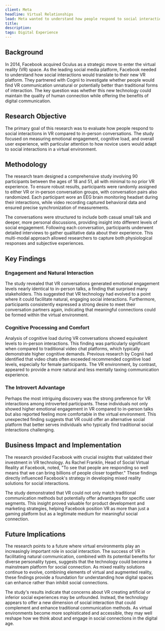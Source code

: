 ```yaml
---
client: Meta
headline: Virtual Relationships
lead: Meta wanted to understand how people respond to social interaction in Virtual Reality. Surprisingly, they were as engaging as in-person meetings.
title: 
description: 
tags: Digital Experience
---
```


## Background
In 2014, Facebook acquired Oculus as a strategic move to enter the virtual reality (VR) space. As the leading social media platform, Facebook needed to understand how social interactions would translate to their new VR platform. They partnered with Cognii to investigate whether people would find VR communication unnatural or potentially better than traditional forms of interaction. The key question was whether this new technology could maintain the quality of human connection while offering the benefits of digital communication.

## Research Objective
The primary goal of this research was to evaluate how people respond to social interactions in VR compared to in-person conversations. The study focused on measuring emotional engagement, cognitive load, and overall user experience, with particular attention to how novice users would adapt to social interactions in a virtual environment.

## Methodology
The research team designed a comprehensive study involving 90 participants between the ages of 18 and 51, all with minimal to no prior VR experience. To ensure robust results, participants were randomly assigned to either VR or in-person conversation groups, with conversation pairs also randomized. Each participant wore an EEG brain monitoring headset during their interactions, while video recording captured behavioral data and ensured precise synchronization of measurements.

The conversations were structured to include both casual small talk and deeper, more personal discussions, providing insight into different levels of social engagement. Following each conversation, participants underwent detailed interviews to gather qualitative data about their experience. This multi-modal approach allowed researchers to capture both physiological responses and subjective experiences.

## Key Findings

### Engagement and Natural Interaction
The study revealed that VR conversations generated emotional engagement levels nearly identical to in-person talks, a finding that surprised many stakeholders. This suggested that VR technology had evolved to a point where it could facilitate natural, engaging social interactions. Furthermore, participants consistently expressed a strong desire to meet their conversation partners again, indicating that meaningful connections could be formed within the virtual environment.

### Cognitive Processing and Comfort
Analysis of cognitive load during VR conversations showed equivalent levels to in-person interactions. This finding was particularly significant when compared to traditional video chat platforms, which typically demonstrate higher cognitive demands. Previous research by Cognii had identified that video chats often exceeded recommended cognitive load levels, especially for female participants. The VR environment, by contrast, appeared to provide a more natural and less mentally taxing communication experience.

### The Introvert Advantage
Perhaps the most intriguing discovery was the strong preference for VR interactions among introverted participants. These individuals not only showed higher emotional engagement in VR compared to in-person talks but also reported feeling more comfortable in the virtual environment. This unexpected finding suggests that VR could offer an alternative social platform that better serves individuals who typically find traditional social interactions challenging.

## Business Impact and Implementation
The research provided Facebook with crucial insights that validated their investment in VR technology. As Rachel Franklin, Head of Social Virtual Reality at Facebook, noted, "To see that people are responding so well means that we can bring billions of people closer together." These findings directly influenced Facebook's strategy in developing mixed reality solutions for social interactions.

The study demonstrated that VR could not only match traditional communication methods but potentially offer advantages for specific user segments. This insight proved valuable for product development and marketing strategies, helping Facebook position VR as more than just a gaming platform but as a legitimate medium for meaningful social connection.

## Future Implications
The research points to a future where virtual environments play an increasingly important role in social interaction. The success of VR in facilitating natural communication, combined with its potential benefits for diverse personality types, suggests that the technology could become a mainstream platform for social connection. As mixed reality solutions continue to evolve, combining elements of virtual and augmented reality, these findings provide a foundation for understanding how digital spaces can enhance rather than inhibit social connections.

The study's results indicate that concerns about VR creating artificial or inferior social experiences may be unfounded. Instead, the technology appears to offer a new dimension of social interaction that could complement and enhance traditional communication methods. As virtual environments become more sophisticated and accessible, they may well reshape how we think about and engage in social connections in the digital age.